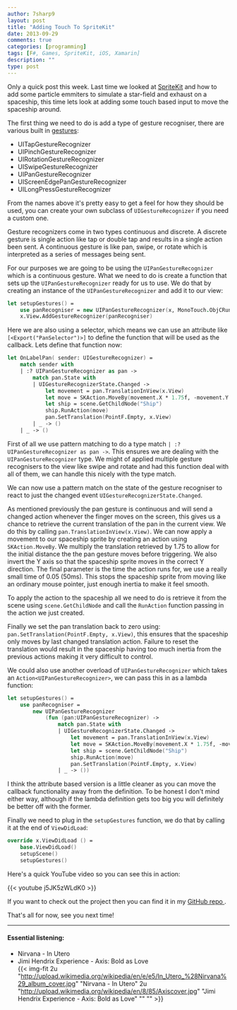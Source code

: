 ```yaml
---
author: 7sharp9
layout: post
title: "Adding Touch To SpriteKit"
date: 2013-09-29
comments: true
categories: [programming]
tags: [F#, Games, SpriteKit, iOS, Xamarin]
description: ""
type: post
---
```

Only a quick post this week.  Last time we looked at [SpriteKit][3] and how to add some particle emmiters to simulate a star-field and exhaust on a spaceship, this time lets look at adding some touch based input to move the spaceship around.  <!-- more -->

The first thing we need to do is add a type of gesture recogniser, there are various built in [gestures][1]: 

   * UITapGestureRecognizer
   * UIPinchGestureRecognizer
   * UIRotationGestureRecognizer
   * UISwipeGestureRecognizer
   * UIPanGestureRecognizer
   * UIScreenEdgePanGestureRecognizer
   * UILongPressGestureRecognizer

From the names above it's pretty easy to get a feel for how they should be used, you can create your own subclass of `UIGestureRecognizer` if you need a custom one.  

Gesture recognizers come in two types continuous and discrete.  A discrete gesture is single action like tap or double tap and results in a single action been sent.  A continuous gesture is like pan, swipe, or rotate which is interpreted as a series of messages being sent.    

For our purposes we are going to be using the `UIPanGestureRecognizer` which is a continuous gesture.  What we need to do is create a function that sets up the `UIPanGestureRecognizer` ready for us to use.  We do that by creating an instance of the `UIPanGestureRecognizer` and add it to our view:  

```fsharp
let setupGestures() =
    use panRecogniser = new UIPanGestureRecognizer(x, MonoTouch.ObjCRuntime.Selector("PanSelector"))
    x.View.AddGestureRecognizer(panRecogniser)
``` 

Here we are also using a selector, which means we can use an attribute like `[<Export("PanSelector")>]` to define the function that will be used as the callback.  Lets define that function now:  

```fsharp
let OnLabelPan( sender: UIGestureRecognizer) =
    match sender with
    | :? UIPanGestureRecognizer as pan ->
        match pan.State with
        | UIGestureRecognizerState.Changed ->
            let movement = pan.TranslationInView(x.View)
            let move = SKAction.MoveBy(movement.X * 1.75f, -movement.Y * 1.75f, 0.05)
            let ship = scene.GetChildNode("Ship")
            ship.RunAction(move)
            pan.SetTranslation(PointF.Empty, x.View)
        | _ -> ()
    | _ -> ()
``` 

First of all we use pattern matching to do a type match `| :? UIPanGestureRecognizer as pan ->`.  This ensures we are dealing with the `UIPanGestureRecognizer` type.  We might of applied multiple gesture recognisers to the view like swipe and rotate and had this function deal with all of them, we can handle this nicely with the type match.  

We can now use a pattern match on the state of the gesture recogniser to react to just the changed event `UIGestureRecognizerState.Changed`.  

As mentioned previously the pan gesture is continuous and will send a changed action whenever the finger moves on the screen, this gives us a chance to retrieve the current translation of the pan in the current view.  We do this by calling `pan.TranslationInView(x.View)`.  We can now apply a movement to our spaceship sprite by creating an action using `SKAction.MoveBy`.   We multiply the translation retrieved by 1.75 to allow for the initial distance the the pan gesture moves before triggering.  We also invert the Y axis so that the spaceship sprite moves in the correct Y direction.  The final parameter is the time the action runs for, we use a really small time of 0.05 (50ms).  This stops the spaceship sprite from moving like an ordinary mouse pointer, just enough inertia to make it feel smooth.  

To apply the action to the spaceship all we need to do is retrieve it from the scene using `scene.GetChildNode` and call the `RunAction` function passing in the action we just created.  

Finally we set the pan translation back to zero using: `pan.SetTranslation(PointF.Empty, x.View)`, this ensures that the spaceship only moves by last changed translation action.  Failure to reset the translation would result in the spaceship having too much inertia from the previous actions making it very difficult to control.  

We could also use another overload of `UIPanGestureRecognizer` which takes an `Action<UIPanGestureRecognizer>`, we can pass this in as a lambda function:    

```fsharp
let setupGestures() =
    use panRecogniser = 
        new UIPanGestureRecognizer
            (fun (pan:UIPanGestureRecognizer) -> 
                match pan.State with
                | UIGestureRecognizerState.Changed ->
                    let movement = pan.TranslationInView(x.View)
                    let move = SKAction.MoveBy(movement.X * 1.75f, -movement.Y * 1.75f, 0.05)
                    let ship = scene.GetChildNode("Ship")
                    ship.RunAction(move)
                    pan.SetTranslation(PointF.Empty, x.View)
                | _ -> ())
``` 

I think the attribute based version is a little cleaner as you can move the callback functionality away from the definition.  To be honest I don't mind either way, although if the lambda definition gets too big you will definitely be better off with the former.  

Finally we need to plug in the `setupGestures` function, we do that by calling it at the end of `ViewDidLoad`:  

```fsharp
override x.ViewDidLoad () =
    base.ViewDidLoad()
    setupScene()
    setupGestures()
```

Here's a quick YouTube video so you can see this in action:   

{{< youtube j5JK5zWLdK0 >}}

If you want to check out the project then you can find it in my [GitHub repo ][2].

That's all for now, see you next time!

* * *
#### Essential listening:
*   Nirvana - In Utero  
*   Jimi Hendrix Experience - Axis: Bold as Love  
{{< img-fit
    2u "http://upload.wikimedia.org/wikipedia/en/e/e5/In_Utero_%28Nirvana%29_album_cover.jpg" "Nirvana - In Utero"
    2u "http://upload.wikimedia.org/wikipedia/en/8/85/Axiscover.jpg" "Jimi Hendrix Experience - Axis: Bold as Love" "" "" >}}


[1]: https://developer.apple.com/library/ios/documentation/uikit/reference/UIGestureRecognizer_Class/Reference/Reference.html#//apple_ref/occ/cl/UIGestureRecognizer
[2]: https://github.com/7sharp9/SpriteKit-Fsharp-Samples
[3]: https://developer.apple.com/library/ios/documentation/GraphicsAnimation/Conceptual/SpriteKit_PG/Introduction/Introduction.html
